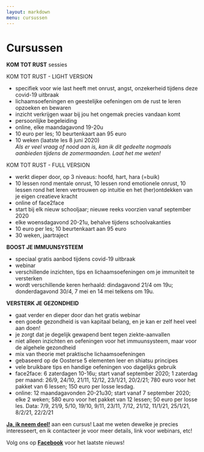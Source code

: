 ```yaml
---
layout: markdown
menu: cursussen
---
```

# Cursussen

**KOM TOT RUST** sessies 


KOM TOT RUST - LIGHT VERSION   
- specifiek voor wie last heeft met onrust, angst, onzekerheid tijdens deze covid-19 uitbraak   
- lichaamsoefeningen en geestelijke oefeningen om de rust te leren opzoeken en bewaren   
- inzicht verkrijgen waar bij jou het ongemak precies vandaan komt   
- persoonlijke begeleiding   
- online, elke maandagavond 19-20u   
- 10 euro per les; 10 beurtenkaart aan 95 euro   
- 10 weken (laatste les 8 juni 2020)    
*Als er veel vraag of nood aan is, kan ik dit gedeelte nogmaals aanbieden tijdens de zomermaanden. Laat het me weten!*

KOM TOT RUST - FULL VERSION      
- werkt dieper door, op 3 niveaus: hoofd, hart, hara (=buik)     
- 10 lessen rond mentale onrust, 10 lessen rond emotionele onrust, 10 lessen rond het leren vertrouwen op intuitie en het (her)ontdekken van je eigen creatieve kracht   
- online of face2face
- start bij elk nieuw schooljaar; nieuwe reeks voorzien vanaf september 2020
- elke woensdagavond 20-21u, behalve tijdens schoolvakanties   
- 10 euro per les; 10 beurtenkaart aan 95 euro  
- 30 weken, jaartraject   


**BOOST JE IMMUUNSYSTEEM**   
- speciaal gratis aanbod tijdens covid-19 uitbraak   
- webinar   
- verschillende inzichten, tips en lichaamsoefeningen om je immuniteit te versterken 
- wordt verschillende keren herhaald: dindagavond 21/4 om 19u; donderdagavond 30/4, 7 mei en 14 mei telkens om 19u.


**VERSTERK JE GEZONDHEID**   
- gaat verder en dieper door dan het gratis webinar   
- een goede gezondheid is van kapitaal belang, en je kan er zelf heel veel aan doen!   
- je zorgt dat je degelijk gewapend bent tegen ziekte-aanvallen
- niet alleen inzichten en oefeningen voor het immuunsysteem, maar voor de algehele gezondheid   
- mix van theorie met praktische lichaamsoefeningen
- gebaseerd op de Oosterse 5 elementen leer en shiatsu principes  
- vele bruikbare tips en handige oefeningen voo dagelijks gebruik  
- face2face: 6 zaterdagen 10-16u; start vanaf september 2020; 1 zaterdag per maand: 26/9, 24/10, 21/11, 12/12, 23/1/21, 20/2/21; 780 euro voor het pakket van 6 lessen; 150 euro per losse lesdag.   
- online: 12 maandagavonden 20-21u30; start vanaf 7 september 2020; elke 2 weken; 580 euro voor het pakket van 12 lessen; 50 euro per losse les. Data: 7/9, 21/9, 5/10, 19/10, 9/11, 23/11, 7/12, 21/12, 11/1/21, 25/1/21, 8/2/21, 22/2/21   




[**Ja, ik neem deel!**](mailto:marian@manopura.be) aan een cursus! Laat me weten dewelke je precies interesseert, en ik contacteer je voor meer details, link voor webinars, etc! 

Volg ons op [**Facebook**](https://www.facebook.com/manopura/) voor het laatste nieuws!
